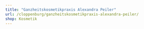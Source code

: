 ```yaml
---
title: "Ganzheitskosmetikpraxis Alexandra Peiler"
url: /cloppenburg/ganzheitskosmetikpraxis-alexandra-peiler/
shop: Kosmetik
---
```

